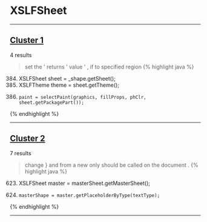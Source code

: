 # XSLFSheet

***

## [Cluster 1](./1)
4 results
> set the ' returns ' value ' , if to specified region 
{% highlight java %}
384. XSLFSheet sheet = _shape.getSheet();
385. XSLFTheme theme = sheet.getTheme();
395.     paint = selectPaint(graphics, fillProps, phClr, sheet.getPackagePart());
{% endhighlight %}

***

## [Cluster 2](./2)
7 results
> change } and from a new only should be called on the document . 
{% highlight java %}
623. XSLFSheet master = masterSheet.getMasterSheet();
625.     masterShape = master.getPlaceholderByType(textType);
{% endhighlight %}

***

